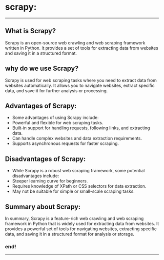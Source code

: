 # scrapy: 

---

## What is Scrapy?

Scrapy is an open-source web crawling and web scraping framework written in Python. It provides a set of tools for
extracting data from websites and saving it in a structured format.


## why do we use Scrapy?
        
Scrapy is used for web scraping tasks where you need to extract data from websites automatically. It allows you to
navigate websites, extract specific data, and save it for further analysis or processing.


## Advantages of Scrapy:
       
- Some advantages of using Scrapy include:
- Powerful and flexible for web scraping tasks.
- Built-in support for handling requests, following links, and extracting data.
- Can handle complex websites and data extraction requirements.
- Supports asynchronous requests for faster scraping.


## Disadvantages of Scrapy:
       
- While Scrapy is a robust web scraping framework, some potential disadvantages include:
- Steeper learning curve for beginners.
- Requires knowledge of XPath or CSS selectors for data extraction.
- May not be suitable for simple or small-scale scraping tasks.

    
## Summary about Scrapy:
        
In summary, Scrapy is a feature-rich web crawling and web scraping framework in Python that is widely used for 
extracting data from websites. It provides a powerful set of tools for navigating websites, extracting specific data,
and saving it in a structured format for analysis or storage.


### end! 

---